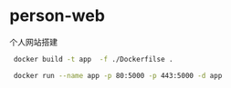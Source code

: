 # person-web
个人网站搭建


```bash
 docker build -t app  -f ./Dockerfilse .

 docker run --name app -p 80:5000 -p 443:5000 -d app
```

